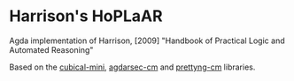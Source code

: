 # Harrison's HoPLaAR

Agda implementation of Harrison, [2009] "Handbook of Practical Logic and Automated Reasoning"

Based on the [cubical-mini](https://github.com/cmcmA20/cubical-mini/), [agdarsec-cm](https://github.com/clayrat/agdarsec-cm/) and [prettyng-cm](https://github.com/clayrat/prettyng-cm/) libraries.
